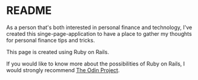# README

As a person that's both interested in personal finance and technology, I've created this singe-page-application to have a place to gather my thoughts for personal finance tips and tricks. 

This page is created using Ruby on Rails.

If you would like to know more about the possibilities of Ruby on Rails, I would strongly recommend [The Odin Project](https://www.theodinproject.com).
